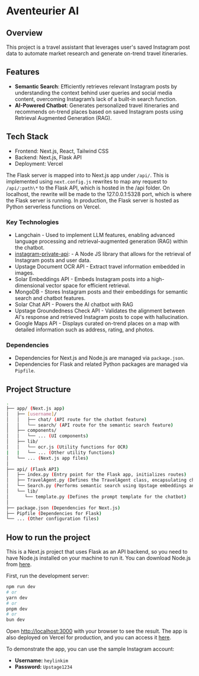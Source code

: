 # Aventeurier AI

## Overview

This project is a travel assistant that leverages user's saved Instagram post data to automate market research and generate on-trend travel itineraries.

## Features

- **Semantic Search**: Efficiently retrieves relevant Instagram posts by understanding the context behind user queries and social media content, overcoming Instagram’s lack of a built-in search function.
- **AI-Powered Chatbot**: Generates personalized travel itineraries and recommends on-trend places based on saved Instagram posts using Retrieval Augmented Generation (RAG).

## Tech Stack

- Frontend: Next.js, React, Tailwind CSS
- Backend: Next.js, Flask API
- Deployment: Vercel

The Flask server is mapped into to Next.js app under `/api/`.
This is implemented using `next.config.js` rewrites to map any request to `/api/:path\*` to the Flask API, which is hosted in the /api folder.
On localhost, the rewrite will be made to the 127.0.0.1:5328 port, which is where the Flask server is running.
In production, the Flask server is hosted as Python serverless functions on Vercel.

### Key Technologies

- Langchain - Used to implement LLM features, enabling advanced language processing and retrieval-augmented generation (RAG) within the chatbot.
- [instagram-private-api](<(https://github.com/dilame/instagram-private-api)>): - A Node JS library that allows for the retrieval of Instagram posts and user data.
- Upstage Document OCR API - Extract travel information embedded in images.
- Solar Embeddings API - Embeds Instagram posts into a high-dimensional vector space for efficient retrieval.
- MongoDB - Stores Instagram posts and their embeddings for semantic search and chatbot features.
- Solar Chat API - Powers the AI chatbot with RAG
- Upstage Groundedness Check API - Validates the alignment between AI's response and retrieved Instagram posts to cope with hallucination.
- Google Maps API - Displays curated on-trend places on a map with detailed information such as address, rating, and photos.

### Dependencies

- Dependencies for Next.js and Node.js are managed via `package.json`.
- Dependencies for Flask and related Python packages are managed via `Pipfile`.

## Project Structure

```bash
.
├── app/ (Next.js app)
│   ├── [username]/
│   │   ├── chat/ (API route for the chatbot feature)
│   │   └── search/ (API route for the semantic search feature)
│   ├── components/
│   │   └── ... (UI components)
│   ├── lib/
│   │   └── ocr.js (Utility functions for OCR)
|   |   └── ... (Other utility functions)
│   └── ... (Next.js app files)
│
├── api/ (Flask API)
│   ├── index.py (Entry point for the Flask app, initializes routes)
│   ├── TravelAgent.py (Defines the TravelAgent class, encapsulating chatbot logic)
│   └── Search.py (Performs semantic search using Upstage embeddings and MongoDB)
│   └── lib/
│      └── template.py (Defines the prompt template for the chatbot)
│
├── package.json (Dependencies for Next.js)
├── Pipfile (Dependencies for Flask)
└── ... (Other configuration files)
```

## How to run the project

This is a Next.js project that uses Flask as an API backend, so you need to have Node.js installed on your machine to run it. You can download Node.js from [here](https://nodejs.org/en/download/).

First, run the development server:

```bash
npm run dev
# or
yarn dev
# or
pnpm dev
# or
bun dev
```

Open [http://localhost:3000](http://localhost:3000) with your browser to see the result.
The app is also deployed on Vercel for production, and you can access it [here](https://aventurier2-4gthid68t-angelicas-projects-5267088d.vercel.app/).

To demonstrate the app, you can use the sample Instagram account:

- **Username:** `heylinkim`
- **Password:** `Upstage1234`
